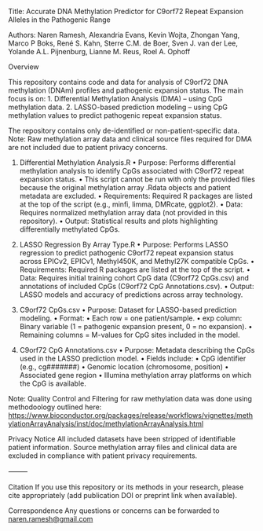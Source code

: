 Title: Accurate DNA Methylation Predictor for C9orf72 Repeat Expansion Alleles in the Pathogenic Range 

Authors: Naren Ramesh, Alexandria Evans, Kevin Wojta, Zhongan Yang, Marco P Boks, René S. Kahn, Sterre C.M. de Boer, Sven J. van der Lee, Yolande A.L. Pijnenburg, Lianne M. Reus, Roel A. Ophoff

Overview

This repository contains code and data for analysis of C9orf72 DNA methylation (DNAm) profiles and pathogenic expansion status. The main focus is on:
	1.	Differential Methylation Analysis (DMA) – using CpG methylation data.
	2.	LASSO-based prediction modeling – using CpG methylation values to predict pathogenic repeat expansion status.

The repository contains only de-identified or non-patient-specific data.
Note: Raw methylation array data and clinical source files required for DMA are not included due to patient privacy concerns.

1. Differential Methylation Analysis.R
	•	Purpose: Performs differential methylation analysis to identify CpGs associated with C9orf72 repeat expansion status.
	  •	This script cannot be run with only the provided files because the original methylation array .Rdata objects and patient metadata are excluded.
	•	Requirements: Required R packages are listed at the top of the script (e.g., minfi, limma, DMRcate, ggplot2).
	•	Data: Requires normalized methylation array data (not provided in this repository).
	•	Output: Statistical results and plots highlighting differentially methylated CpGs.

3. LASSO Regression By Array Type.R
	•	Purpose: Performs LASSO regression to predict pathogenic C9orf72 repeat expansion status across EPICv2, EPICv1, Methyl450K, and Methyl27K compatible CpGs.
	•	Requirements: Required R packages are listed at the top of the script.
	•	Data: Requires initial training cohort CpG data (C9orf72 CpGs.csv) and annotations of included CpGs (C9orf72 CpG Annotations.csv).
	•	Output: LASSO models and accuracy of predictions across array technology.

4. C9orf72 CpGs.csv
	•	Purpose: Dataset for LASSO-based prediction modeling.
	•	Format:
  	•	Each row = one patient/sample.
  	•	exp column: Binary variable (1 = pathogenic expansion present, 0 = no expansion).
  	•	Remaining columns = M-values for CpG sites included in the model.
   
5. C9orf72 CpG Annotations.csv
	•	Purpose: Metadata describing the CpGs used in the LASSO prediction model.
	•	Fields include:
  	•	CpG identifier (e.g., cg#######)
  	•	Genomic location (chromosome, position)
  	•	Associated gene region
  	•	Illumina methylation array platforms on which the CpG is available.

Note: Quality Control and Filtering for raw methylation data was done using methodoology outlined here: 
https://www.bioconductor.org/packages/release/workflows/vignettes/methylationArrayAnalysis/inst/doc/methylationArrayAnalysis.html

Privacy Notice
All included datasets have been stripped of identifiable patient information.
Source methylation array files and clinical data are excluded in compliance with patient privacy requirements.

⸻

Citation
If you use this repository or its methods in your research, please cite appropriately (add publication DOI or preprint link when available).

Correspondence
Any questions or concerns can be forwarded to naren.ramesh@gmail.com
